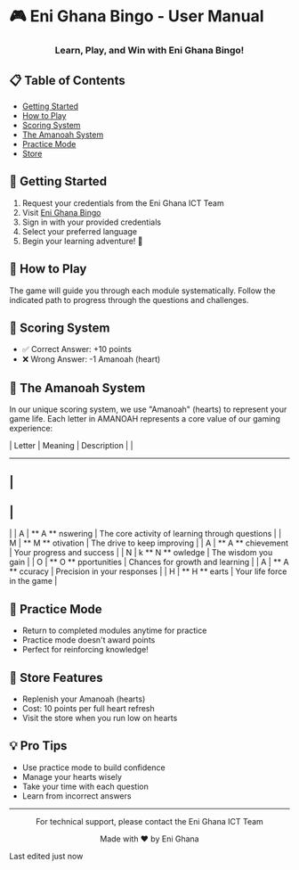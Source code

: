 # 🎮 Eni Ghana Bingo - User Manual

<div align="center">
  <h3>Learn, Play, and Win with Eni Ghana Bingo!</h3>
</div>

## 📋 Table of Contents

- [Getting Started](#getting-started)
- [How to Play](#how-to-play)
- [Scoring System](#scoring-system)
- [The Amanoah System](#the-amanoah-system)
- [Practice Mode](#practice-mode)
- [Store](#store)

## 🚀 Getting Started

1. Request your credentials from the Eni Ghana ICT Team
2. Visit [Eni Ghana Bingo](https://enighana-bingo.vercel.app/leaderboard)
3. Sign in with your provided credentials
4. Select your preferred language
5. Begin your learning adventure! 🎉

## 🎯 How to Play

The game will guide you through each module systematically. Follow the indicated path to progress through the questions and challenges.

## 💯 Scoring System

- ✅ Correct Answer: +10 points
- ❌ Wrong Answer: -1 Amanoah (heart)

## 💖 The Amanoah System

In our unique scoring system, we use "Amanoah" (hearts) to represent your game life. Each letter in AMANOAH represents a core value of our gaming experience:

|
Letter
|
Meaning
|
Description
|
|

---

## |

## |

|
|
A
|
**
A
**
nswering
|
The core activity of learning through questions
|
|
M
|
**
M
**
otivation
|
The drive to keep improving
|
|
A
|
**
A
**
chievement
|
Your progress and success
|
|
N
|
k
**
N
**
owledge
|
The wisdom you gain
|
|
O
|
**
O
**
pportunities
|
Chances for growth and learning
|
|
A
|
**
A
**
ccuracy
|
Precision in your responses
|
|
H
|
**
H
**
earts
|
Your life force in the game
|

## 🔄 Practice Mode

- Return to completed modules anytime for practice
- Practice mode doesn't award points
- Perfect for reinforcing knowledge!

## 🏪 Store Features

- Replenish your Amanoah (hearts)
- Cost: 10 points per full heart refresh
- Visit the store when you run low on hearts

## 💡 Pro Tips

- Use practice mode to build confidence
- Manage your hearts wisely
- Take your time with each question
- Learn from incorrect answers

---

<div align="center">
  <p>For technical support, please contact the Eni Ghana ICT Team</p>
  <p>Made with ❤️ by Eni Ghana</p>
</div>
Last edited just now
